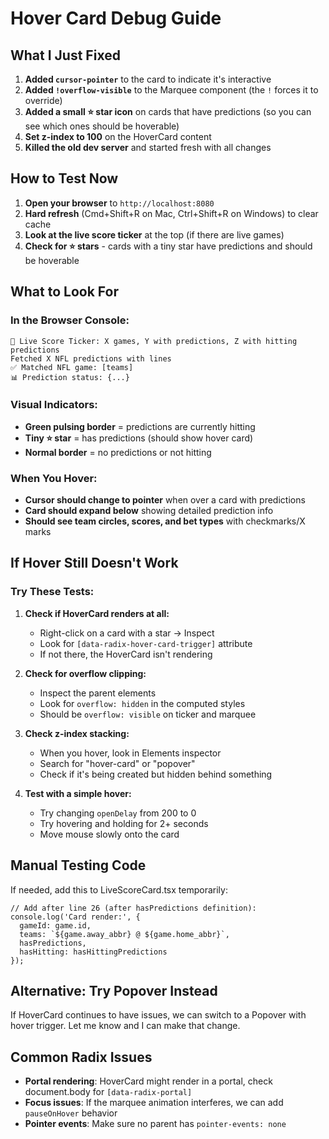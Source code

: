 # Hover Card Debug Guide

## What I Just Fixed

1. **Added `cursor-pointer`** to the card to indicate it's interactive
2. **Added `!overflow-visible`** to the Marquee component (the `!` forces it to override)
3. **Added a small ⭐ star icon** on cards that have predictions (so you can see which ones should be hoverable)
4. **Set z-index to 100** on the HoverCard content
5. **Killed the old dev server** and started fresh with all changes

## How to Test Now

1. **Open your browser** to `http://localhost:8080`
2. **Hard refresh** (Cmd+Shift+R on Mac, Ctrl+Shift+R on Windows) to clear cache
3. **Look at the live score ticker** at the top (if there are live games)
4. **Check for ⭐ stars** - cards with a tiny star have predictions and should be hoverable

## What to Look For

### In the Browser Console:
```
🏈 Live Score Ticker: X games, Y with predictions, Z with hitting predictions
Fetched X NFL predictions with lines
✅ Matched NFL game: [teams]
📊 Prediction status: {...}
```

### Visual Indicators:
- **Green pulsing border** = predictions are currently hitting
- **Tiny ⭐ star** = has predictions (should show hover card)
- **Normal border** = no predictions or not hitting

### When You Hover:
- **Cursor should change to pointer** when over a card with predictions
- **Card should expand below** showing detailed prediction info
- **Should see team circles, scores, and bet types** with checkmarks/X marks

## If Hover Still Doesn't Work

### Try These Tests:

1. **Check if HoverCard renders at all:**
   - Right-click on a card with a star → Inspect
   - Look for `[data-radix-hover-card-trigger]` attribute
   - If not there, the HoverCard isn't rendering

2. **Check for overflow clipping:**
   - Inspect the parent elements
   - Look for `overflow: hidden` in the computed styles
   - Should be `overflow: visible` on ticker and marquee

3. **Check z-index stacking:**
   - When you hover, look in Elements inspector
   - Search for "hover-card" or "popover"
   - Check if it's being created but hidden behind something

4. **Test with a simple hover:**
   - Try changing `openDelay` from 200 to 0
   - Try hovering and holding for 2+ seconds
   - Move mouse slowly onto the card

## Manual Testing Code

If needed, add this to LiveScoreCard.tsx temporarily:

```tsx
// Add after line 26 (after hasPredictions definition):
console.log('Card render:', {
  gameId: game.id,
  teams: `${game.away_abbr} @ ${game.home_abbr}`,
  hasPredictions,
  hasHitting: hasHittingPredictions
});
```

## Alternative: Try Popover Instead

If HoverCard continues to have issues, we can switch to a Popover with hover trigger. Let me know and I can make that change.

## Common Radix Issues

- **Portal rendering**: HoverCard might render in a portal, check document.body for `[data-radix-portal]`
- **Focus issues**: If the marquee animation interferes, we can add `pauseOnHover` behavior
- **Pointer events**: Make sure no parent has `pointer-events: none`

